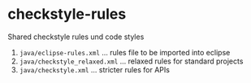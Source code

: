 # checkstyle-rules
Shared checkstyle rules und code styles

 1. `java/eclipse-rules.xml` ... rules file to be imported into eclipse
 2. `java/checkstyle_relaxed.xml` ... relaxed rules for standard projects
 3. `java/checkstyle.xml` ... stricter rules for APIs
